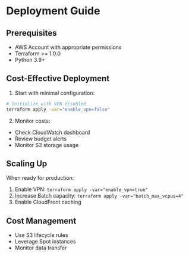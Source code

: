 # Deployment Guide

## Prerequisites
- AWS Account with appropriate permissions
- Terraform >= 1.0.0
- Python 3.9+

## Cost-Effective Deployment
1. Start with minimal configuration:
```bash
# Initialize with VPN disabled
terraform apply -var="enable_vpn=false"
```

2. Monitor costs:
- Check CloudWatch dashboard
- Review budget alerts
- Monitor S3 storage usage

## Scaling Up
When ready for production:
1. Enable VPN: `terraform apply -var="enable_vpn=true"`
2. Increase Batch capacity: `terraform apply -var="batch_max_vcpus=4"`
3. Enable CloudFront caching

## Cost Management
- Use S3 lifecycle rules
- Leverage Spot instances
- Monitor data transfer 